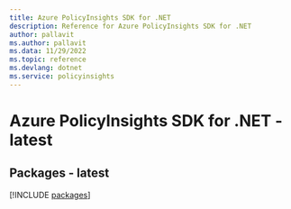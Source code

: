 ```yaml
---
title: Azure PolicyInsights SDK for .NET
description: Reference for Azure PolicyInsights SDK for .NET
author: pallavit
ms.author: pallavit
ms.data: 11/29/2022
ms.topic: reference
ms.devlang: dotnet
ms.service: policyinsights
---
```

# Azure PolicyInsights SDK for .NET - latest
## Packages - latest
[!INCLUDE [packages](policyinsights-index.md)]